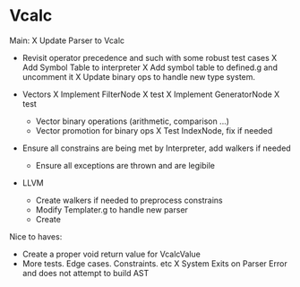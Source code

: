 Vcalc
=====

Main:
X Update Parser to Vcalc
  - Revisit operator precedence and such with some robust test cases
X Add Symbol Table to interpreter
X Add symbol table to defined.g and uncomment it
X Update binary ops to handle new type system.
- Vectors
  X Implement FilterNode
    X test
  X Implement GeneratorNode
    X test
  - Vector binary operations (arithmetic, comparison ...)
  - Vector promotion for binary ops
  X Test IndexNode, fix if needed



- Ensure all constrains are being met by Interpreter, add walkers if needed
  - Ensure all exceptions are thrown and are legibile
- LLVM
  - Create walkers if needed to preprocess constrains
  - Modify Templater.g to handle new parser
  - Create 







Nice to haves:
- Create a proper void return value for VcalcValue 
- More tests. Edge cases. Constraints. etc
X System Exits on Parser Error and does not attempt to build AST